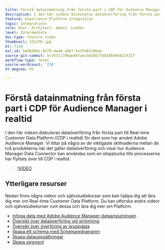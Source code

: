 ```yaml
---
title: Förstå datainmatning från första part i CDP för Audience Manager i realtid
description: I den här videon diskuteras dataöverföring från första part till Real-time Customer Data Platform (CDP i realtid) för dem som har använt Adobe Audience Manager. Vi tittar på några av de viktigaste skillnaderna mellan de två produkterna när det gäller dataöverföring och visar hur Audience Manager Data Connector kan användas som en stopplucka tills processerna har flyttats över till CDP i realtid.
feature: Experience Platform Integration
topic: Integrations
role: User, Architect, Admin, Leader
level: Intermediate
doc-type: feature video
thumbnail: 331276.jpg
kt: 7128
exl-id: bdd8d9b2-92f9-4aa0-a0b7-5e3fb63196eb
source-git-commit: 5c76721780ab46faec503db774928649e8274327
workflow-type: tm+mt
source-wordcount: '216'
ht-degree: 0%

---
```


# Förstå datainmatning från första part i CDP för Audience Manager i realtid

I den här videon diskuteras dataöverföring från första part till Real-time Customer Data Platform (CDP i realtid) för dem som har använt Adobe Audience Manager. Vi tittar på några av de viktigaste skillnaderna mellan de två produkterna när det gäller dataöverföring och visar hur Audience Manager Data Connector kan användas som en stopplucka tills processerna har flyttats över till CDP i realtid.


>[!VIDEO](https://video.tv.adobe.com/v/331276/?quality=12&learn=on)

## Ytterligare resurser

Nedan finns några videor och självstudiekurser som kan hjälpa dig att lära dig mer om Real-time Customer Data Platform. Du kan utforska andra videor och självstudiekurser runt dessa och lära dig mer om Platform.

* [Infoga data med Adobe Audience Manager-dataanslutningen](https://experienceleague.adobe.com/docs/platform-learn/tutorials/sources/ingest-data-from-aam.html?lang=en#sources)
* [Översikt över dataöverföring vid strömning](https://experienceleague.adobe.com/docs/platform-learn/tutorials/data-ingestion/understanding-streaming-ingestion.html?lang=en#data-ingestion)
* [Översikt över överföring av gruppdata](https://experienceleague.adobe.com/docs/platform-learn/tutorials/data-ingestion/batch-ingestion-overview.html?lang=en#data-ingestion)
* [Skapa ett schema med Schemaredigeraren](https://experienceleague.adobe.com/docs/experience-platform/xdm/tutorials/create-schema-ui.html?lang=en#getting-started)
* [Skapa datauppsättningar](https://experienceleague.adobe.com/docs/platform-learn/getting-started-for-data-architects-and-data-engineers/create-datasets.html?lang=en#permissions-required)
* [Skapa segment](https://experienceleague.adobe.com/docs/platform-learn/tutorials/segments/create-segments.html?lang=en#segments)
